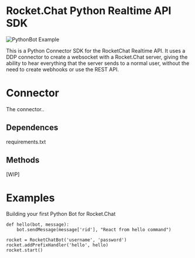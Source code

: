 # Rocket.Chat Python Realtime API SDK

![PythonBot Example](https://media.giphy.com/media/9r8xllMmDzBTExmzbg/giphy.gif)

This is a Python Connector SDK for the RocketChat Realtime API. It uses a DDP connector to create a websocket with a Rocket.Chat server, giving the ability to hear everything that the server sends to a normal user, without the need to create webhooks or use the REST API.

# Connector

The connector..

## Dependences

requirements.txt

## Methods

[WIP]

# Examples

Building your first Python Bot for Rocket.Chat


```
def hello(bot, message):
    bot.sendMessage(message['rid'], "React from hello command")

rocket = RocketChatBot('username', 'password')
rocket.addPrefixHandler('hello', hello)
rocket.start()
```
